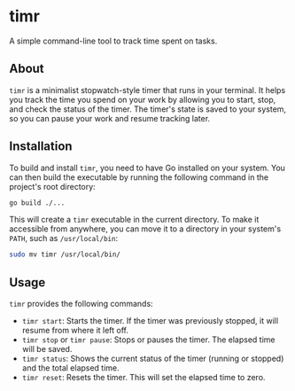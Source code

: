 # timr

A simple command-line tool to track time spent on tasks.

## About

`timr` is a minimalist stopwatch-style timer that runs in your terminal. It helps you track the time you spend on your work by allowing you to start, stop, and check the status of the timer. The timer's state is saved to your system, so you can pause your work and resume tracking later.

## Installation

To build and install `timr`, you need to have Go installed on your system. You can then build the executable by running the following command in the project's root directory:

```bash
go build ./...
```

This will create a `timr` executable in the current directory. To make it accessible from anywhere, you can move it to a directory in your system's `PATH`, such as `/usr/local/bin`:

```bash
sudo mv timr /usr/local/bin/
```

## Usage

`timr` provides the following commands:

*   `timr start`: Starts the timer. If the timer was previously stopped, it will resume from where it left off.
*   `timr stop` or `timr pause`: Stops or pauses the timer. The elapsed time will be saved.
*   `timr status`: Shows the current status of the timer (running or stopped) and the total elapsed time.
*   `timr reset`: Resets the timer. This will set the elapsed time to zero.
